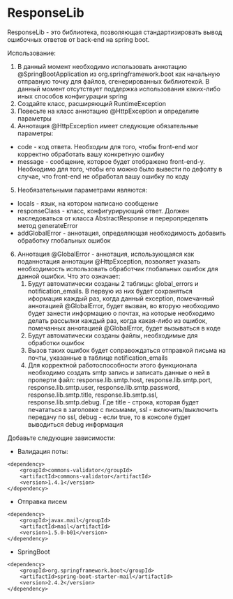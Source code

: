 # ResponseLib
ResponseLib - это библиотека, позволяющая стандартизировать вывод ошибочных ответов от back-end на spring boot.

Использование:
1) В данный момент необходимо использовать аннотацию @SpringBootApplication из org.springframework.boot как начальную отправную точку для файлов, сгенерированных библиотекой. В данный момент отсутствует поддержка использования каких-либо иных способов конфигурации spring
2) Создайте класс, расширяющий RuntimeException
3) Повесьте на класс аннотацию @HttpException и определите параметры
4) Аннотация @HttpException имеет следующие обязательные параметры:
- code - код ответа. Необходим для того, чтобы front-end мог корректно обработать вашу конкретную ошибку
- message - сообщение, которое будет отображено front-end-у. Необходимо для того, чтобы его можно было вывести по дефолту в случае, что front-end не обработал вашу ошибку по коду
5) Необязательными параметрами являются:
- locals - язык, на котором написано сообщение
- responseClass - класс, конфигурирующий ответ. Должен наследоваться от класса AbstractResponse и переропределять метод generateError
- addGlobalError - аннотация, определяющая необходимость добавить обработку глобальных ошибок
6) Аннотация @GlobalError - аннотация, использующаяся как поданнотация аннотации @HttpException, позволяет указать необходимость использовать обработчик глобальных ошибок для данной ошибки. Что это означает:
    1. Будут автоматически созданы 2 таблицы: global_errors и notification_emails. В первую из них будет сохраняться иформация каждый раз, когда данный exception, помечанный аннотацией @GlobalError, будет вызван, во вторую необходимо будет занести информацию о почтах, на которые необходимо делать рассылки каждый раз, когда какая-либо из ошибок, помечанных аннотацией @GlobalError, будет вызываться в коде
    2. Будут автоматически созданы файлы, необходимые для обработки ошибок
    3. Вызов таких ошибок будет соправождаться отправкой письма на почты, указанные в таблице notification_emails
    4. Для корректной работоспособности этого функционала необходимо создать smtp запись и записать данные о ней в проперти файл: response.lib.smtp.host, response.lib.smtp.port, response.lib.smtp.user, response.lib.smtp.password, response.lib.smtp.title, response.lib.smtp.ssl, response.lib.smtp.debug. Где title - строка, которая будет печататься в заголовке с письмами, ssl - включить/выключить передачу по ssl, debug - если true, то в консоле будет выводиться debug информация

Добавьте следующие зависимости:
- Валидация поты:
```
<dependency>
    <groupId>commons-validator</groupId>
    <artifactId>commons-validator</artifactId>
    <version>1.4.1</version>
</dependency>
```
- Отправка писем
```
<dependency>
    <groupId>javax.mail</groupId>
    <artifactId>mail</artifactId>
    <version>1.5.0-b01</version>
</dependency>
```
- SpringBoot
```
<dependency>
    <groupId>org.springframework.boot</groupId>
    <artifactId>spring-boot-starter-mail</artifactId>
    <version>2.4.2</version>
</dependency>
```
